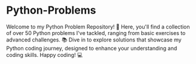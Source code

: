 # Python-Problems
Welcome to my Python Problem Repository! 🐍 Here, you'll find a collection of over 50 Python problems I've tackled, ranging from basic exercises to advanced challenges. 📚 Dive in to explore solutions that showcase my Python coding journey, designed to enhance your understanding and coding skills. Happy coding! 💻
